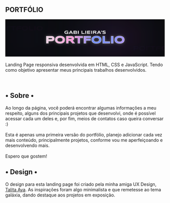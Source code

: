 ## PORTFÓLIO
<img src="./assets/github-capa.svg" alt="capa para o github"/>

Landing Page responsiva desenvolvida em HTML, CSS e JavaScript. Tendo como objetivo apresentar meus principais trabalhos desenvolvidos.

<br>

## • Sobre • 
Ao longo da página, você poderá encontrar algumas informações a meu respeito, alguns dos principais projetos que desenvolvi, onde é possível acessar cada um deles e, por fim, meios de contatos caso queira conversar :)
<br><br>
Esta é apenas uma primeira versão do portfólio, planejo adicionar cada vez mais conteúdo, principalmente projetos, conforme vou me aperfeiçoando e desenvolvendo mais. 
<br><br>
Espero que gostem!

## • Design •
O design para esta landing page foi criado pela minha amiga UX Design, [Talita Aya](https://github.com/talita-aya). As inspirações foram algo minimalista e que remetesse ao tema galáxia, dando destaque aos projetos em exposição.



